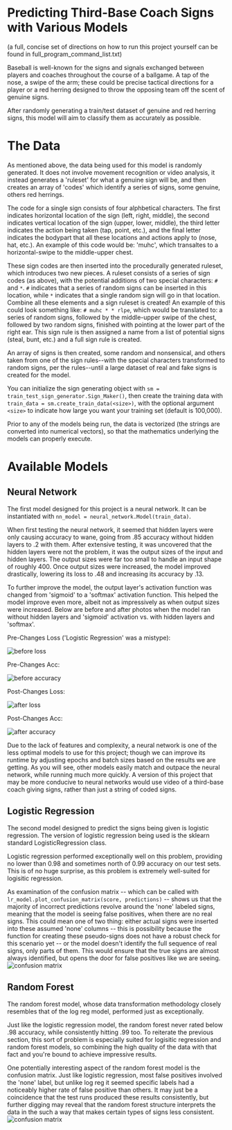 # Predicting Third-Base Coach Signs with Various Models
(a full, concise set of directions on how to run this project yourself can be found in full_program_command_list.txt)

Baseball is well-known for the signs and signals exchanged between players and coaches throughout the course of a ballgame. A tap of the nose, a swipe of the arm; these could be precise tactical directions for a player or a red herring designed to throw the opposing team off the scent of genuine signs.

After randomly generating a train/test dataset of genuine and red herring signs, this model will aim to classify them as accurately as possible.

# The Data
As mentioned above, the data being used for this model is randomly generated. It does not involve movement recognition or video analysis, it instead generates a 'ruleset' for what a genuine sign will be, and then creates an array of 'codes' which identify a series of signs, some genuine, others red herrings.

The code for a single sign consists of four alphbetical characters. The first indicates horizontal location of the sign (left, right, middle), the second indicates vertical location of the sign (upper, lower, middle), the third letter indicates the action being taken (tap, point, etc.), and the final letter indicates the bodypart that all these locations and actions apply to (nose, hat, etc.). An example of this code would be: 'muhc', which transaltes to a horizontal-swipe to the middle-upper chest.

These sign codes are then inserted into the procedurally generated ruleset, which introduces two new pieces. A ruleset consists of a series of sign codes (as above), with the potential additions of two special characters: `#` and ` * `. `#` indicates that a series of random signs can be inserted in this location, while ` * ` indicates that a single random sign will go in that location. Combine all these elements and a sign ruleset is created! An example of this could look something like: `# muhc * * rlpe`, which would be translated to: a series of random signs, followed by the middle-upper swipe of the chest, followed by two random signs, finished with pointing at the lower part of the right ear. This sign rule is then assigned a name from a list of potential signs (steal, bunt, etc.) and a full sign rule is created.

An array of signs is then created, some random and nonsensical, and others taken from one of the sign rules--with the special characters transformed to random signs, per the rules--until a large dataset of real and fake signs is created for the model.

You can initialize the sign generating object with `sm = train_test_sign_generator.Sign_Maker()`, then create the training data with `train_data = sm.create_train_data(<size>)`, with the optional argument `<size>` to indicate how large you want your training set (default is 100,000).

Prior to any of the models being run, the data is vectorized (the strings are converted into numerical vectors), so that the mathematics underlying the models can properly execute.

# Available Models
## Neural Network
The first model designed for this project is a neural network. It can be instantiated with `nn_model = neural_network.Model(train_data)`.

When first testing the neural network, it seemed that hidden layers were only causing accuracy to wane, going from .85 accuracy without hidden layers to .2 with them. After extensive testing, it was uncovered that the hidden layers were not the problem, it was the output sizes of the input and hidden layers. The output sizes were far too small to handle an input shape of roughly 400. Once output sizes were increased, the model improved drastically, lowering its loss to .48 and increasing its accuracy by .13.

To further improve the model, the output layer's activation function was changed from 'sigmoid' to a 'softmax' activation function. This helped the model improve even more, albeit not as impressively as when output sizes were increased. Below are before and after photos when the model ran without hidden layers and 'sigmoid' activation vs. with hidden layers and 'softmax'.

Pre-Changes Loss ('Logistic Regression' was a mistype):

![before loss](https://github.com/bjhammack/predictive_models_to_id_baseball_signs/blob/master/images/nn_pre_sm_loss.png?raw=true "Before Loss")

Pre-Changes Acc:

![before accuracy](https://github.com/bjhammack/predictive_models_to_id_baseball_signs/blob/master/images/nn_pre_sm_acc.png?raw=true "Before Accuracy")

Post-Changes Loss:

![after loss](https://github.com/bjhammack/predictive_models_to_id_baseball_signs/blob/master/images/nn_post_sm_loss.png?raw=true "After Loss")

Post-Changes Acc:

![after accuracy](https://github.com/bjhammack/predictive_models_to_id_baseball_signs/blob/master/images/nn_post_sm_acc.png?raw=true "After Accuracy")

Due to the lack of features and complexity, a neural network is one of the less optimal models to use for this project; though we can improve its runtime by adjusting epochs and batch sizes based on the results we are getting. As you will see, other models easily match and outpace the neural network, while running much more quickly. A version of this project that may be more conducive to neural networks would use video of a third-base coach giving signs, rather than just a string of coded signs.

## Logistic Regression
The second model designed to predict the signs being given is logistic regression. The version of logistic regression being used is the sklearn standard LogisticRegression class.

Logistic regression performed exceptionally well on this problem, providing no lower than 0.98 and sometimes north of 0.99 accuracy on our test sets. This is of no huge surprise, as this problem is extremely well-suited for logisitic regression.

As examination of the confusion matrix -- which can be called with `lr_model.plot_confusion_matrix(score, predictions)` -- shows us that the majority of incorrect predictions revolve around the 'none' labeled signs, meaning that the model is seeing false positives, when there are no real signs. This could mean one of two thing: either actual signs were inserted into these assumed 'none' columns -- this is possibility because the function for creating these pseudo-signs does not have a robust check for this scenario yet -- or the model doesn't identify the full sequence of real signs, only parts of them. This would ensure that the true signs are almost always identified, but opens the door for false positives like we are seeing.
![confusion matrix](https://github.com/bjhammack/predictive_models_to_id_baseball_signs/blob/master/images/lr_confusion_matrix.png?raw=true)

## Random Forest
The random forest model, whose data transformation methodology closely resembles that of the log reg model, performed just as exceptionally.

Just like the logistic regression model, the random forest never rated below .98 accuracy, while consistently hitting .99 too. To reiterate the previous section, this sort of problem is especially suited for logisitic regression and random forest models, so combining the high quality of the data with that fact and you're bound to achieve impressive results.

One potentially interesting aspect of the random forest model is the confusion matrix. Just like logistic regression, most false positives involved the 'none' label, but unlike log reg it seemed specific labels had a noticeably higher rate of false positive than others. It may just be a coincidence that the test runs produced these results consistently, but further digging may reveal that the random forest structure interprets the data in the such a way that makes certain types of signs less consistent.
![confusion matrix](https://github.com/bjhammack/predictive_models_to_id_baseball_signs/blob/master/images/rf_confusion_matrix.png?raw=true)